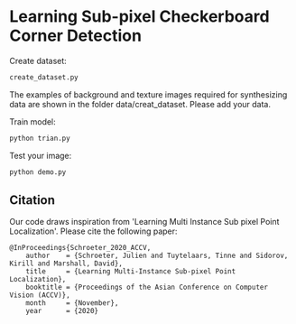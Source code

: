 # Learning Sub-pixel Checkerboard Corner  Detection
Create dataset:
```python
create_dataset.py
```

The examples of background and texture images required for synthesizing data are shown in the folder data/creat_dataset. Please add your data.

Train model:

```python
python trian.py
```
Test your image:

```python
python demo.py
```



## Citation

Our code draws inspiration from 'Learning Multi Instance Sub pixel Point Localization'. Please cite the following paper:

```
@InProceedings{Schroeter_2020_ACCV,
    author    = {Schroeter, Julien and Tuytelaars, Tinne and Sidorov, Kirill and Marshall, David},
    title     = {Learning Multi-Instance Sub-pixel Point Localization},
    booktitle = {Proceedings of the Asian Conference on Computer Vision (ACCV)},
    month     = {November},
    year      = {2020}
```

